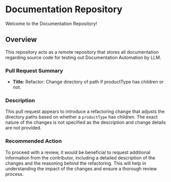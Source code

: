 # Documentation Repository

Welcome to the Documentation Repository!

## Overview

This repository acts as a remote repository that stores all documentation regarding source code for testing out Documentation Automation by LLM.

### Pull Request Summary

- **Title:** Refactor: Change directory of path if productType has children or not.

### Description

This pull request appears to introduce a refactoring change that adjusts the directory paths based on whether a `productType` has children. The exact nature of the changes is not specified as the description and change details are not provided.

### Recommended Action

To proceed with a review, it would be beneficial to request additional information from the contributor, including a detailed description of the changes and the reasoning behind the refactoring. This will help in understanding the impact of the changes and ensure a thorough review process.